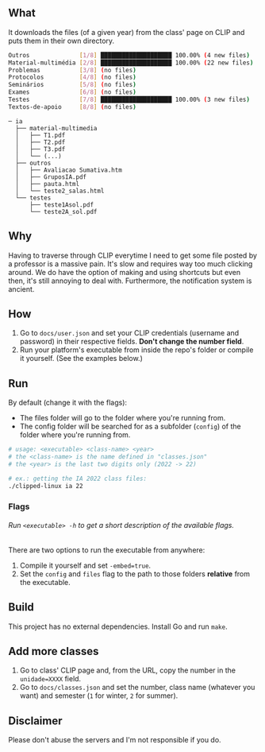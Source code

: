 ## What
It downloads the files (of a given year) from the class' page on CLIP and puts them in their own directory.
```bash
Outros              [1/8] ████████████████████ 100.00% (4 new files)
Material-multimédia [2/8] ████████████████████ 100.00% (22 new files)
Problemas           [3/8] (no files)
Protocolos          [4/8] (no files)
Seminários          [5/8] (no files)
Exames              [6/8] (no files)
Testes              [7/8] ████████████████████ 100.00% (3 new files)
Textos-de-apoio     [8/8] (no files)
```
```
─ ia
  ├── material-multimedia
  │   ├── T1.pdf
  │   ├── T2.pdf
  │   ├── T3.pdf
  │   └── (...)
  ├── outros
  │   ├── Avaliacao Sumativa.htm
  │   ├── GruposIA.pdf
  │   ├── pauta.html
  │   └── teste2_salas.html
  └── testes
      ├── teste1Asol.pdf
      └── teste2A_sol.pdf
```
## Why
Having to traverse through CLIP everytime I need to get some file posted by a professor is a massive pain. It's slow and requires way too much clicking around. We do have the option of making and using shortcuts but even then, it's still annoying to deal with.
Furthermore, the notification system is ancient.

## How
1. Go to `docs/user.json` and set your CLIP credentials (username and password) in their respective fields. **Don't change the number field**.
2. Run your platform's executable from inside the repo's folder or compile it yourself. (See the examples below.)

## Run
By default (change it with the flags):
- The files folder will go to the folder where you're running from.
- The config folder will be searched for as a subfolder (`config`) of the folder where you're running from.

```bash
# usage: <executable> <class-name> <year>
# the <class-name> is the name defined in "classes.json"
# the <year> is the last two digits only (2022 -> 22)

# ex.: getting the IA 2022 class files:
./clipped-linux ia 22
```

### Flags
###### Run `<executable> -h` to get a short description of the available flags.
There are two options to run the executable from anywhere:
1. Compile it yourself and set `-embed=true`.
2. Set the `config` and `files` flag to the path to those folders **relative** from the executable.

## Build
This project has no external dependencies. Install Go and run `make`.

## Add more classes
1. Go to class' CLIP page and, from the URL, copy the number in the `unidade=XXXX` field.
2. Go to `docs/classes.json` and set the number, class name (whatever you want) and semester (`1` for winter, `2` for summer).

## Disclaimer
Please don't abuse the servers and I'm not responsible if you do.
